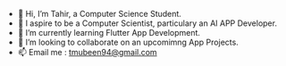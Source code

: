 - 👋 Hi, I’m Tahir, a Computer Science Student.
- 👀 I aspire to be a Computer Scientist, particulary an AI APP Developer.
- 🌱 I’m currently learning Flutter App Development.
- 💞️ I’m looking to collaborate on an upcomimng App Projects.
- 📫 Email me : tmubeen94@gmail.com

<!---
tahirftw/tahirftw is a ✨ special ✨ repository because its `README.md` (this file) appears on your GitHub profile.
You can click the Preview link to take a look at your changes.
--->
